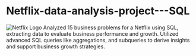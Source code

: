 # Netflix-data-analysis-project---SQL
![Netflix Logo]()
Analyzed 15 business problems for a Netflix using SQL, extracting data  to evaluate business performance and growth. Utilized advanced SQL queries like  aggregations, and subqueries to derive insights and support business growth strategies.
